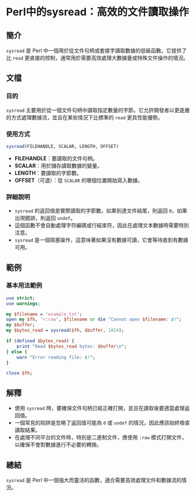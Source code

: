 <!--
Meta Description: # Perl中的sysread：高效的文件讀取操作 ## 簡介 `sysread` 是 Perl 中一個用於從文件句柄或套接字讀取數據的低級函數。它提供了比 `read` 更直接的控制，通常用於需要高效處理大數據量或特殊文件操作的情況。 ## 文檔 ### 目的 `sysread` 主要用於從一個文...
Meta Keywords: sysread, perl, read, scalar, filename
-->

# Perl中的sysread：高效的文件讀取操作

## 簡介
`sysread` 是 Perl 中一個用於從文件句柄或套接字讀取數據的低級函數。它提供了比 `read` 更直接的控制，通常用於需要高效處理大數據量或特殊文件操作的情況。

## 文檔
### 目的
`sysread` 主要用於從一個文件句柄中讀取指定數量的字節。它允許開發者以更底層的方式處理數據流，並且在某些情況下比標準的 `read` 更具性能優勢。

### 使用方式
```perl
sysread(FILEHANDLE, SCALAR, LENGTH, OFFSET)
```

- **FILEHANDLE**：要讀取的文件句柄。
- **SCALAR**：用於儲存讀取數據的變量。
- **LENGTH**：要讀取的字節數。
- **OFFSET**（可選）：從 `SCALAR` 的哪個位置開始寫入數據。

### 詳細說明
- `sysread` 的返回值是實際讀取的字節數。如果到達文件結尾，則返回 `0`，如果出現錯誤，則返回 `undef`。
- 這個函數不會自動處理字符編碼或行結束符，因此在處理文本數據時需要特別注意。
- `sysread` 是一個阻塞操作，這意味著如果沒有數據可讀，它會等待直到有數據可用。

## 範例
### 基本用法範例
```perl
use strict;
use warnings;

my $filename = 'example.txt';
open my $fh, '<:raw', $filename or die "Cannot open $filename: $!";
my $buffer;
my $bytes_read = sysread($fh, $buffer, 1024);

if (defined $bytes_read) {
    print "Read $bytes_read bytes: $buffer\n";
} else {
    warn "Error reading file: $!";
}

close $fh;
```

## 解釋
- 使用 `sysread` 時，要確保文件句柄已經正確打開，並且在讀取後要適當處理返回值。
- 一個常見的陷阱是忽略了返回值可能為 `0` 或 `undef` 的情況，因此應該始終檢查讀取結果。
- 在處理不同平台的文件時，特別是二進制文件，應使用 `:raw` 模式打開文件，以確保不會對數據進行不必要的轉換。

## 總結
`sysread` 是 Perl 中一個強大而靈活的函數，適合需要高效處理文件和數據流的情況。